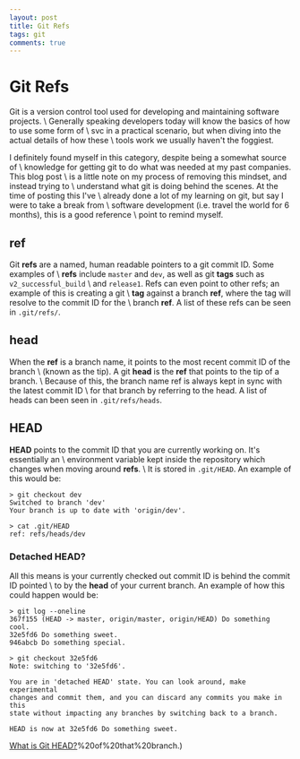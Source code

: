 ```yaml
---
layout: post
title: Git Refs
tags: git
comments: true
---
```


# Git Refs

Git is a version control tool used for developing and maintaining software projects. \\
Generally speaking developers today will know the basics of how to use some form of \\
svc in a practical scenario, but when diving into the actual details of how these \\
tools work we usually haven't the foggiest. 

I definitely found myself in this category, despite being a somewhat source of \\
knowledge for getting git to do what was needed at my past companies. This blog post \\ 
is a little note on my process of removing this mindset, and instead trying to \\
understand what git is doing behind the scenes. At the time of posting this I've \\
already done a lot of my learning on git, but say I were to take a break from \\ 
software development (i.e. travel the world for 6 months), this is a good reference \\
point to remind myself.

## ref

Git **refs** are a named, human readable pointers to a git commit ID. Some examples of \\
**refs** include `master` and `dev`, as well as git **tags** such as `v2_successful_build` \\
and `release1`. Refs can even point to other refs; an example of this is creating a git \\
**tag** against a branch **ref**, where the tag will resolve to the commit ID for the \\
branch **ref**. A list of these refs can be seen in `.git/refs/`.

## head

When the **ref** is a branch name, it points to the most recent commit ID of the branch \\
(known as the tip). A git **head** is the **ref** that points to the tip of a branch. \\
Because of this, the branch name ref is always kept in sync with the latest commit ID \\ 
for that branch by referring to the head. A list of heads can been seen in `.git/refs/heads`.

## HEAD

**HEAD** points to the commit ID that you are currently working on. It's essentially an \\
environment variable kept inside the repository which changes when moving around **refs**. \\
It is stored in `.git/HEAD`. An example of this would be:

```
> git checkout dev
Switched to branch 'dev'
Your branch is up to date with 'origin/dev'.

> cat .git/HEAD
ref: refs/heads/dev
```

### Detached HEAD?

All this means is your currently checked out commit ID is behind the commit ID pointed \\
to by the **head** of your current branch. An example of how this could happen would be:

```
> git log --oneline
367f155 (HEAD -> master, origin/master, origin/HEAD) Do something cool.
32e5fd6 Do something sweet.
946abcb Do something special.

> git checkout 32e5fd6
Note: switching to '32e5fd6'.

You are in 'detached HEAD' state. You can look around, make experimental
changes and commit them, and you can discard any commits you make in this
state without impacting any branches by switching back to a branch.

HEAD is now at 32e5fd6 Do something sweet.
```


[What is Git HEAD?](https://initialcommit.com/blog/what-is-git-head#:~:text=In%20Git%2C%20a%20head%20is,recent%20commit)%20of%20that%20branch.)